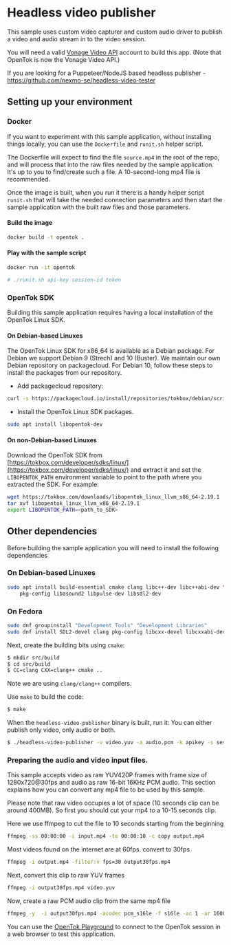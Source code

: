 # Headless video publisher

This sample uses custom video capturer and custom audio driver to publish a video and audio stream
in to the video session. 

You will need a valid [Vonage Video API](https://tokbox.com/developer/)
account to build this app. (Note that OpenTok is now the Vonage Video API.)

If you are looking for a Puppeteer/NodeJS based headless publisher - https://github.com/nexmo-se/headless-video-tester

## Setting up your environment

### Docker

If you want to experiment with this sample application, without installing things locally,
you can use the `Dockerfile` and `runit.sh` helper script.

The Dockerfile will expect to find the file `source.mp4` in the root of the repo,
and will process that into the raw files needed by the sample application.
It's up to you to find/create such a file. A 10-second-long mp4 file is recommended.

Once the image is built, when you run it there is a handy helper script `runit.sh`
that will take the needed connection parameters and then start the sample application
with the built raw files and those parameters.

#### Build the image

```bash
docker build -t opentok .
```

#### Play with the sample script

```bash
docker run -it opentok

# ./runit.sh api-key session-id token
```

### OpenTok SDK

Building this sample application requires having a local installation of the
OpenTok Linux SDK.

#### On Debian-based Linuxes

The OpenTok Linux SDK for x86_64 is available as a Debian
package. For Debian we support Debian 9 (Strech) and 10 (Buster). We maintain
our own Debian repository on packagecloud. For Debian 10, follow these steps
to install the packages from our repository.

* Add packagecloud repository:

```bash
curl -s https://packagecloud.io/install/repositories/tokbox/debian/script.deb.sh | sudo bash
```

* Install the OpenTok Linux SDK packages.

```bash
sudo apt install libopentok-dev
```

#### On non-Debian-based Linuxes

Download the OpenTok SDK from [https://tokbox.com/developer/sdks/linux/](https://tokbox.com/developer/sdks/linux/)
and extract it and set the `LIBOPENTOK_PATH` environment variable to point to the path where you extracted the SDK.
For example:

```bash
wget https://tokbox.com/downloads/libopentok_linux_llvm_x86_64-2.19.1
tar xvf libopentok_linux_llvm_x86_64-2.19.1
export LIBOPENTOK_PATH=<path_to_SDK>
```

## Other dependencies

Before building the sample application you will need to install the following dependencies

### On Debian-based Linuxes

```bash
sudo apt install build-essential cmake clang libc++-dev libc++abi-dev \
    pkg-config libasound2 libpulse-dev libsdl2-dev
```

### On Fedora

```bash
sudo dnf groupinstall "Development Tools" "Development Libraries"
sudo dnf install SDL2-devel clang pkg-config libcxx-devel libcxxabi-devel cmake
```

Next, create the building bits using `cmake`:

```bash
$ mkdir src/build
$ cd src/build
$ CC=clang CXX=clang++ cmake ..
```

Note we are using `clang/clang++` compilers.

Use `make` to build the code:

```bash
$ make
```

When the `headless-video-publisher` binary is built, run it:
You can either publish only video, only audio or both.

```bash
$ ./headless-video-publisher -v video.yuv -a audio.pcm -k apikey -s sessionId -t token
```

### Preparing the audio and video input files.

This sample accepts video as raw YUV420P frames with frame size of 1280x720@30fps and audio as raw 16-bit 16KHz PCM audio. 
This section explains how you can convert any mp4 file to be used by this sample.

Please note that raw video occupies a lot of space (10 seconds clip can be around 400MB). So first you should cut your mp4 to a 10-15 seconds clip.

Here we use ffmpeg to cut the file to 10 seconds starting from the beginning
```bash
ffmpeg -ss 00:00:00 -i input.mp4 -to 00:00:10 -c copy output.mp4
```
Most videos found on the internet are at 60fps. convert to 30fps 

```bash
ffmpeg -i output.mp4 -filter:v fps=30 output30fps.mp4
```

Next, convert this clip to raw YUV frames
```bash
ffmpeg -i output30fps.mp4 video.yuv
```
Now, create a raw PCM audio clip from the same mp4 file

```bash
ffmpeg -y  -i output30fps.mp4 -acodec pcm_s16le -f s16le -ac 1 -ar 16000 audio.pcm
```


You can use the [OpenTok Playground](https://tokbox.com/developer/tools/playground/)
to connect to the OpenTok session in a web browser to test this application.


